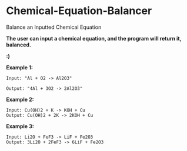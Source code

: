 # Chemical-Equation-Balancer
Balance an Inputted Chemical Equation

**The user can input a chemical equation, and the program will return it, balanced.**

**:)**

**Example 1:** 
  
    Input: "Al + O2 -> Al2O3"

    Output: "4Al + 3O2 -> 2Al2O3"

**Example 2:**

    Input: Cu(OH)2 + K -> KOH + Cu
    Output: Cu(OH)2 + 2K -> 2KOH + Cu

**Example 3:**

    Input: Li2O + FeF3 -> LiF + Fe2O3
    Output: 3Li2O + 2FeF3 -> 6LiF + Fe2O3